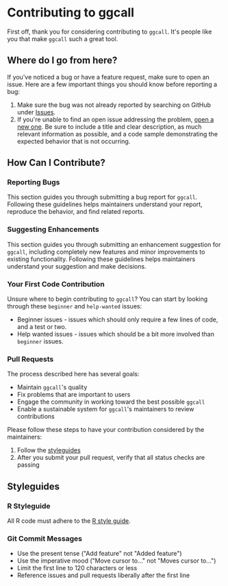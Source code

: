 # Contributing to ggcall

First off, thank you for considering contributing to `ggcall`. It's people like you that make `ggcall` such a great tool.

## Where do I go from here?

If you've noticed a bug or have a feature request, make sure to open an issue. Here are a few important things you should know before reporting a bug:

1. Make sure the bug was not already reported by searching on GitHub under [Issues](https://github.com/yourusername/ggcall/issues).
2. If you're unable to find an open issue addressing the problem, [open a new one](https://github.com/yourusername/ggcall/issues/new). Be sure to include a title and clear description, as much relevant information as possible, and a code sample demonstrating the expected behavior that is not occurring.

## How Can I Contribute?

### Reporting Bugs

This section guides you through submitting a bug report for `ggcall`. Following these guidelines helps maintainers understand your report, reproduce the behavior, and find related reports.

### Suggesting Enhancements

This section guides you through submitting an enhancement suggestion for `ggcall`, including completely new features and minor improvements to existing functionality. Following these guidelines helps maintainers understand your suggestion and make decisions.

### Your First Code Contribution

Unsure where to begin contributing to `ggcall`? You can start by looking through these `beginner` and `help-wanted` issues:

* Beginner issues - issues which should only require a few lines of code, and a test or two.
* Help wanted issues - issues which should be a bit more involved than `beginner` issues.

### Pull Requests

The process described here has several goals:

- Maintain `ggcall`'s quality
- Fix problems that are important to users
- Engage the community in working toward the best possible `ggcall`
- Enable a sustainable system for `ggcall`'s maintainers to review contributions

Please follow these steps to have your contribution considered by the maintainers:

1. Follow the [styleguides](#styleguides)
2. After you submit your pull request, verify that all status checks are passing

## Styleguides

### R Styleguide

All R code must adhere to the [R style guide](https://style.tidyverse.org/).

### Git Commit Messages

* Use the present tense ("Add feature" not "Added feature")
* Use the imperative mood ("Move cursor to..." not "Moves cursor to...")
* Limit the first line to 120 characters or less
* Reference issues and pull requests liberally after the first line
